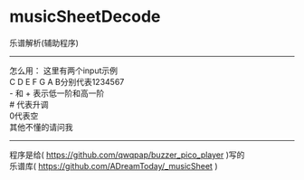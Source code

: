 # musicSheetDecode
乐谱解析(辅助程序)

---------------------------

怎么用： 这里有两个input示例<br>
C D E F G A B分别代表1234567<br>
\- 和 + 表示低一阶和高一阶<br>
\# 代表升调<br>
0代表空<br>
其他不懂的请问我<br>

----------------------------

程序是给( https://github.com/qwqpap/buzzer_pico_player )写的<br>
乐谱库( https://github.com/ADreamToday/_musicSheet )

